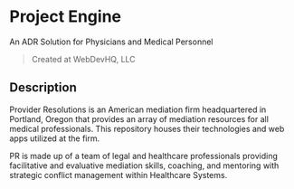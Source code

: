 # Project Engine
 
An ADR Solution for Physicians and Medical Personnel
> Created at WebDevHQ, LLC

## Description
Provider Resolutions is an American mediation firm headquartered in Portland, Oregon that provides an array of mediation resources for all medical professionals. This repository houses their technologies and web apps utilized at the firm.

PR is made up of a team of legal and healthcare professionals providing facilitative and evaluative mediation skills, coaching, and mentoring with strategic conflict management within Healthcare Systems.
